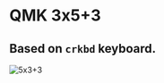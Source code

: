 # QMK 3x5+3

## Based on `crkbd` keyboard.
![5x3+3](https://github.com/user-attachments/assets/ce0b310a-99a0-4cb4-97fe-4a75c828a237)
